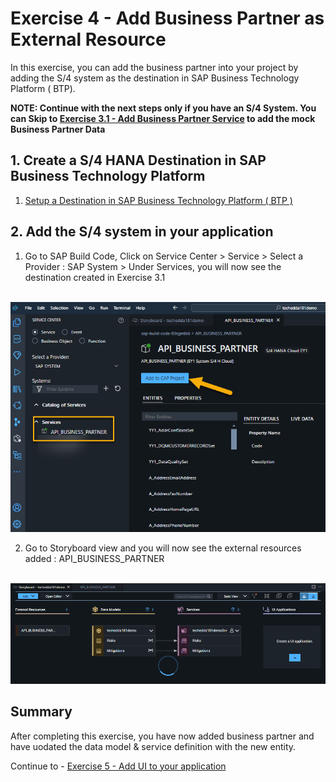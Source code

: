 # Exercise 4 - Add Business Partner as External Resource

In this exercise, you can add the business partner into your project by adding the S/4 system as the destination in SAP Business Technology Platform ( BTP).


**NOTE: Continue with the next steps only if you have an S/4 System. You can Skip to [Exercise 3.1 - Add Business Partner Service](../ex4/ex4.1/README.md) to add the mock Business Partner Data**


## 1. Create a S/4 HANA Destination in SAP Business Technology Platform

1. [Setup a Destination in SAP Business Technology Platform ( BTP )](https://help.sap.com/docs/business-rules/business-rules-capability-for-neo-environment/configure-destination-for-sap-s-4hana-cloud)

## 2. Add the S/4 system in your application

1. Go to SAP Build Code, Click on Service Center > Service > Select a Provider : SAP System > Under Services, you will now see the destination created in Exercise 3.1

<br>![](/exercises/ex4/images/adds4.png)

2. Go to Storyboard view and you will now see the external resources added : API_BUSINESS_PARTNER

<br>![](/exercises/ex4/images/storyboardbupa.png)

## Summary

After completing this exercise, you have now added business partner and have uodated the data model & service definition with the new entity.

Continue to - [Exercise 5 - Add UI to your application ](exercises/ex5/)
